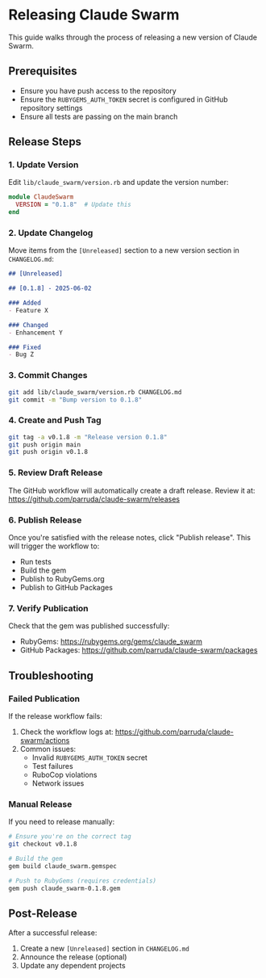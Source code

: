 # Releasing Claude Swarm

This guide walks through the process of releasing a new version of Claude Swarm.

## Prerequisites

- Ensure you have push access to the repository
- Ensure the `RUBYGEMS_AUTH_TOKEN` secret is configured in GitHub repository settings
- Ensure all tests are passing on the main branch

## Release Steps

### 1. Update Version

Edit `lib/claude_swarm/version.rb` and update the version number:

```ruby
module ClaudeSwarm
  VERSION = "0.1.8"  # Update this
end
```

### 2. Update Changelog

Move items from the `[Unreleased]` section to a new version section in `CHANGELOG.md`:

```markdown
## [Unreleased]

## [0.1.8] - 2025-06-02

### Added
- Feature X

### Changed
- Enhancement Y

### Fixed
- Bug Z
```

### 3. Commit Changes

```bash
git add lib/claude_swarm/version.rb CHANGELOG.md
git commit -m "Bump version to 0.1.8"
```

### 4. Create and Push Tag

```bash
git tag -a v0.1.8 -m "Release version 0.1.8"
git push origin main
git push origin v0.1.8
```

### 5. Review Draft Release

The GitHub workflow will automatically create a draft release. Review it at:
https://github.com/parruda/claude-swarm/releases

### 6. Publish Release

Once you're satisfied with the release notes, click "Publish release". This will trigger the workflow to:
- Run tests
- Build the gem
- Publish to RubyGems.org
- Publish to GitHub Packages

### 7. Verify Publication

Check that the gem was published successfully:
- RubyGems: https://rubygems.org/gems/claude_swarm
- GitHub Packages: https://github.com/parruda/claude-swarm/packages

## Troubleshooting

### Failed Publication

If the release workflow fails:

1. Check the workflow logs at: https://github.com/parruda/claude-swarm/actions
2. Common issues:
   - Invalid `RUBYGEMS_AUTH_TOKEN` secret
   - Test failures
   - RuboCop violations
   - Network issues

### Manual Release

If you need to release manually:

```bash
# Ensure you're on the correct tag
git checkout v0.1.8

# Build the gem
gem build claude_swarm.gemspec

# Push to RubyGems (requires credentials)
gem push claude_swarm-0.1.8.gem
```

## Post-Release

After a successful release:

1. Create a new `[Unreleased]` section in `CHANGELOG.md`
2. Announce the release (optional)
3. Update any dependent projects